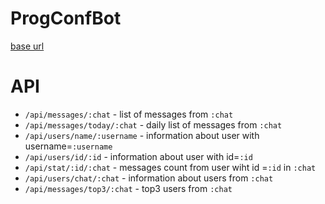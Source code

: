 # ProgConfBot

[base url](http://progconfbot.herokuapp.com/)

# API 
- `/api/messages/:chat` - list of messages from `:chat`
- `/api/messages/today/:chat` - daily list of messages from `:chat`
- `/api/users/name/:username` - information about user with username=`:username`
- `/api/users/id/:id` - information about user with id=`:id`
- `/api/stat/:id/:chat` - messages count from user wiht id =`:id` in `:chat`
- `/api/users/chat/:chat` - information about users from `:chat`
- `/api/messages/top3/:chat` - top3 users from `:chat`
